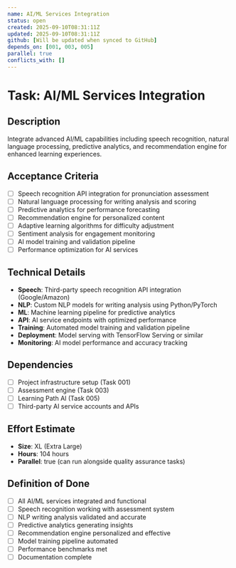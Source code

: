 ```yaml
---
name: AI/ML Services Integration
status: open
created: 2025-09-10T08:31:11Z
updated: 2025-09-10T08:31:11Z
github: [Will be updated when synced to GitHub]
depends_on: [001, 003, 005]
parallel: true
conflicts_with: []
---
```


# Task: AI/ML Services Integration

## Description
Integrate advanced AI/ML capabilities including speech recognition, natural language processing, predictive analytics, and recommendation engine for enhanced learning experiences.

## Acceptance Criteria
- [ ] Speech recognition API integration for pronunciation assessment
- [ ] Natural language processing for writing analysis and scoring
- [ ] Predictive analytics for performance forecasting
- [ ] Recommendation engine for personalized content
- [ ] Adaptive learning algorithms for difficulty adjustment
- [ ] Sentiment analysis for engagement monitoring
- [ ] AI model training and validation pipeline
- [ ] Performance optimization for AI services

## Technical Details
- **Speech**: Third-party speech recognition API integration (Google/Amazon)
- **NLP**: Custom NLP models for writing analysis using Python/PyTorch
- **ML**: Machine learning pipeline for predictive analytics
- **API**: AI service endpoints with optimized performance
- **Training**: Automated model training and validation pipeline
- **Deployment**: Model serving with TensorFlow Serving or similar
- **Monitoring**: AI model performance and accuracy tracking

## Dependencies
- [ ] Project infrastructure setup (Task 001)
- [ ] Assessment engine (Task 003)
- [ ] Learning Path AI (Task 005)
- [ ] Third-party AI service accounts and APIs

## Effort Estimate
- **Size**: XL (Extra Large)
- **Hours**: 104 hours
- **Parallel**: true (can run alongside quality assurance tasks)

## Definition of Done
- [ ] All AI/ML services integrated and functional
- [ ] Speech recognition working with assessment system
- [ ] NLP writing analysis validated and accurate
- [ ] Predictive analytics generating insights
- [ ] Recommendation engine personalized and effective
- [ ] Model training pipeline automated
- [ ] Performance benchmarks met
- [ ] Documentation complete